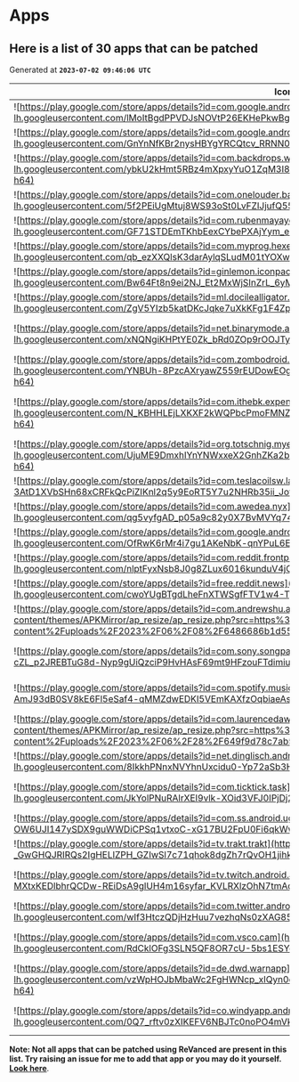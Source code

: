 # Apps

## Here is a list of 30 apps that can be patched

Generated at **`2023-07-02 09:46:06 UTC`**

| Icon | Name | Code | Package |
|--------------|----------|----------|----------|
| ![https://play.google.com/store/apps/details?id=com.google.android.youtube](https://play-lh.googleusercontent.com/lMoItBgdPPVDJsNOVtP26EKHePkwBg-PkuY9NOrc-fumRtTFP4XhpUNk_22syN4Datc=w64-h64) | [**YouTube**](https://play.google.com/store/apps/details?id=com.google.android.youtube) | `youtube` | `com.google.android.youtube` |
| ![https://play.google.com/store/apps/details?id=com.google.android.apps.youtube.music](https://play-lh.googleusercontent.com/GnYnNfKBr2nysHBYgYRCQtcv_RRNN0Sosn47F5ArKJu89DMR3_jHRAazoIVsPUoaMg=w64-h64) | [**YouTube Music**](https://play.google.com/store/apps/details?id=com.google.android.apps.youtube.music) | `youtube-music` | `com.google.android.apps.youtube.music` |
| ![https://play.google.com/store/apps/details?id=com.backdrops.wallpapers](https://play-lh.googleusercontent.com/ybkU2kHmt5RBz4mXpxyYuO1ZqM3I8uJPhAKA7v51Pj03fwmT7PMMgPP6X2_CymH1cyg=w64-h64) | [**Backdrops - Wallpapers**](https://play.google.com/store/apps/details?id=com.backdrops.wallpapers) | `backdrops` | `com.backdrops.wallpapers` |
| ![https://play.google.com/store/apps/details?id=com.onelouder.baconreader](https://play-lh.googleusercontent.com/5f2PEiUgMtuj8WS93oSt0LvFZIJjufQ55l4HDTUrp8AycXqZ68ZXqqzz_wweAIiOR2U=w64-h64) | [**BaconReader for Reddit**](https://play.google.com/store/apps/details?id=com.onelouder.baconreader) | `reddit_baconreader` | `com.onelouder.baconreader` |
| ![https://play.google.com/store/apps/details?id=com.rubenmayayo.reddit](https://play-lh.googleusercontent.com/GF71STDEmTKhbEexCYbePXAjYym_ee8E6WR7_R8jr5_Xf10jfL0Kibkjfl33zDrJBw=w64-h64) | [**Boost for reddit**](https://play.google.com/store/apps/details?id=com.rubenmayayo.reddit) | `reddit_boost` | `com.rubenmayayo.reddit` |
| ![https://play.google.com/store/apps/details?id=com.myprog.hexedit](https://play-lh.googleusercontent.com/qb_ezXXQlsK3darAylqSLudM01tYOXw-sAm2qeODdKXufv1kZmuTb3XSf2fzqwSEvvE=w64-h64) | [**HEX Editor**](https://play.google.com/store/apps/details?id=com.myprog.hexedit) | `hex-editor` | `com.myprog.hexedit` |
| ![https://play.google.com/store/apps/details?id=ginlemon.iconpackstudio](https://play-lh.googleusercontent.com/Bw64Ft8n9ei2NJ_Et2MxWjSInZrL_6yMJbu7Usw-BcOgjvjo75xP4JnyjsX8VZJM9_E=w64-h64) | [**Icon Pack Studio**](https://play.google.com/store/apps/details?id=ginlemon.iconpackstudio) | `icon_pack_studio` | `ginlemon.iconpackstudio` |
| ![https://play.google.com/store/apps/details?id=ml.docilealligator.infinityforreddit](https://play-lh.googleusercontent.com/ZgV5YIzb5katDKcJqke7uXkKFg1F4ZpMR4RKy-5RHa1vadRHrZjMBpmSXfo-m1QV3GY=w64-h64) | [**Infinity for Reddit**](https://play.google.com/store/apps/details?id=ml.docilealligator.infinityforreddit) | `reddit_infinity` | `ml.docilealligator.infinityforreddit` |
| ![https://play.google.com/store/apps/details?id=net.binarymode.android.irplus](https://play-lh.googleusercontent.com/xNQNgiKHPtYE0Zk_bRd0ZOp9rOOJTy2puzOx8CUBq2Ja4yhOQwdrBdeOrDTGQA9aSg=w64-h64) | [**irplus - Infrared Remote**](https://play.google.com/store/apps/details?id=net.binarymode.android.irplus) | `irplus` | `net.binarymode.android.irplus` |
| ![https://play.google.com/store/apps/details?id=com.zombodroid.MemeGenerator](https://play-lh.googleusercontent.com/YNBUh-8PzcAXryawZ559rEUDowEOgXsPDfTDBOi4AQQR6NTsWGvYTU1tMRctN3uoRqw8=w64-h64) | [**Meme Generator**](https://play.google.com/store/apps/details?id=com.zombodroid.MemeGenerator) | `meme_generator` | `com.zombodroid.MemeGenerator` |
| ![https://play.google.com/store/apps/details?id=com.ithebk.expensemanager](https://play-lh.googleusercontent.com/N_KBHHLEjLXKXF2kWQPbcPmoFMNZkAvlT2PNpNOwmbm1s-vb9ZmYiRl8E0KOanwJWObV=w64-h64) | [**Money Manager- Expense, Budget**](https://play.google.com/store/apps/details?id=com.ithebk.expensemanager) | `expensemanager` | `com.ithebk.expensemanager` |
| ![https://play.google.com/store/apps/details?id=org.totschnig.myexpenses](https://play-lh.googleusercontent.com/UjuME9DmxhIYnYNWxxeX2GnhZKa2bSRzPa2udUm50z25pUIs06NG_MLTi7MQGp2zWMU=w64-h64) | [**My Expenses**](https://play.google.com/store/apps/details?id=org.totschnig.myexpenses) | `my-expenses` | `org.totschnig.myexpenses` |
| ![https://play.google.com/store/apps/details?id=com.teslacoilsw.launcher](https://play-lh.googleusercontent.com/Et6Ha-3AtD1XVbSHn68xCRFkQcPiZIKnl2q5y9EoRT5Y7u2NHRb35ii_Jot-hNLfvv3y=w64-h64) | [**Nova Launcher**](https://play.google.com/store/apps/details?id=com.teslacoilsw.launcher) | `nova_launcher` | `com.teslacoilsw.launcher` |
| ![https://play.google.com/store/apps/details?id=com.awedea.nyx](https://play-lh.googleusercontent.com/qg5vyfgAD_p05a9c82y0X7BvMVYq74YBK3-75y2SViOfX6zJJWHvnyc57BzKMnJJX-g=w64-h64) | [**Nyx Music Player**](https://play.google.com/store/apps/details?id=com.awedea.nyx) | `nyx-music-player` | `com.awedea.nyx` |
| ![https://play.google.com/store/apps/details?id=com.google.android.apps.recorder](https://play-lh.googleusercontent.com/OfRwK6rMr4i7gu1AKeNbK-qnYPuL6EVQ5j6AYYQc0ge-I-NPYoBUsweVPuJLSOtHYag=w64-h64) | [**Recorder**](https://play.google.com/store/apps/details?id=com.google.android.apps.recorder) | `google_recorder` | `com.google.android.apps.recorder` |
| ![https://play.google.com/store/apps/details?id=com.reddit.frontpage](https://play-lh.googleusercontent.com/nlptFyxNsb8J0g8ZLux6016kunduV4jCxIrOJ7EEy-IobSN1RCDXAJ6DTGP81z7rr5Zq=w64-h64) | [**Reddit**](https://play.google.com/store/apps/details?id=com.reddit.frontpage) | `reddit` | `com.reddit.frontpage` |
| ![https://play.google.com/store/apps/details?id=free.reddit.news](https://play-lh.googleusercontent.com/cwoYUgBTgdLheFnXTWSgfFTV1w4-TyqaGJTA4l7X9VicxuwoWhSjWr0LHafd3eWcQTjq=w64-h64) | [**Relay for reddit**](https://play.google.com/store/apps/details?id=free.reddit.news) | `reddit_relay` | `free.reddit.news` |
| ![https://play.google.com/store/apps/details?id=com.andrewshu.android.reddit](https://www.apkmirror.com/wp-content/themes/APKMirror/ap_resize/ap_resize.php?src=https%3A%2F%2Fdownloadr2.apkmirror.com%2Fwp-content%2Fuploads%2F2023%2F06%2F08%2F6486686b1d551_com.andrewshu.android.reddit.png&w=64&h=64&q=100) | [**rif is fun for Reddit**](https://play.google.com/store/apps/details?id=com.andrewshu.android.reddit) | `reddit_isfun` | `com.andrewshu.android.reddit` |
| ![https://play.google.com/store/apps/details?id=com.sony.songpal.mdr](https://play-lh.googleusercontent.com/BpJMwIjqHja-cZL_p2JREBTuG8d-Nyp9gUiQzciP9HvHAsF69mt9HFzouFTdimiuiWIH=w64-h64) | [**Sony \| Headphones Connect**](https://play.google.com/store/apps/details?id=com.sony.songpal.mdr) | `sony_headphones_connect` | `com.sony.songpal.mdr` |
| ![https://play.google.com/store/apps/details?id=com.spotify.music](https://play-lh.googleusercontent.com/cShys-AmJ93dB0SV8kE6Fl5eSaf4-qMMZdwEDKI5VEmKAXfzOqbiaeAsqqrEBCTdIEs=w64-h64) | [**Spotify: Music and Podcasts**](https://play.google.com/store/apps/details?id=com.spotify.music) | `spotify` | `com.spotify.music` |
| ![https://play.google.com/store/apps/details?id=com.laurencedawson.reddit_sync](https://www.apkmirror.com/wp-content/themes/APKMirror/ap_resize/ap_resize.php?src=https%3A%2F%2Fdownloadr2.apkmirror.com%2Fwp-content%2Fuploads%2F2023%2F06%2F28%2F649f9d78c7ab5_com.laurencedawson.reddit_sync.png&w=64&h=64&q=100) | [**Sync for reddit**](https://play.google.com/store/apps/details?id=com.laurencedawson.reddit_sync) | `reddit_sync` | `com.laurencedawson.reddit_sync` |
| ![https://play.google.com/store/apps/details?id=net.dinglisch.android.taskerm](https://play-lh.googleusercontent.com/8IkkhPNnxNVYhnUxcidu0-Yp72aSb3H0gQJ1U-_ImQ7SCGLz1zgXtV7wi2Hpd6Odghg=w64-h64) | [**Tasker**](https://play.google.com/store/apps/details?id=net.dinglisch.android.taskerm) | `tasker` | `net.dinglisch.android.taskerm` |
| ![https://play.google.com/store/apps/details?id=com.ticktick.task](https://play-lh.googleusercontent.com/JkYolPNuRAlrXEI9vlk-XOid3VFJ0IPjDj2eM_xrriuE3Zu8IX9cuMkI7JOTw1upNxbW=w64-h64) | [**TickTick:To Do List & Calendar**](https://play.google.com/store/apps/details?id=com.ticktick.task) | `ticktick` | `com.ticktick.task` |
| ![https://play.google.com/store/apps/details?id=com.ss.android.ugc.trill](https://play-lh.googleusercontent.com/Ui_-OW6UJI147ySDX9guWWDiCPSq1vtxoC-xG17BU2FpU0Fi6qkWwuLdpddmT9fqrA=w64-h64) | [**TikTok**](https://play.google.com/store/apps/details?id=com.ss.android.ugc.trill) | `tiktok` | `com.ss.android.ugc.trill` |
| ![https://play.google.com/store/apps/details?id=tv.trakt.trakt](https://play-lh.googleusercontent.com/n0SqzImml-_GwGHQJRIRQs2IgHELIZPH_GZIwSl7c71qhok8dgZh7rQvOH1jihkVhw=w64-h64) | [**Trakt**](https://play.google.com/store/apps/details?id=tv.trakt.trakt) | `trakt` | `tv.trakt.trakt` |
| ![https://play.google.com/store/apps/details?id=tv.twitch.android.app](https://play-lh.googleusercontent.com/QLQzL-MXtxKEDlbhrQCDw-REiDsA9glUH4m16syfar_KVLRXlzOhN7tmAceiPerv4Jg=w64-h64) | [**Twitch: Live Game Streaming**](https://play.google.com/store/apps/details?id=tv.twitch.android.app) | `twitch` | `tv.twitch.android.app` |
| ![https://play.google.com/store/apps/details?id=com.twitter.android](https://play-lh.googleusercontent.com/wIf3HtczQDjHzHuu7vezhqNs0zXAG85F7VmP7nhsTxO3OHegrVXlqIh_DWBYi86FTIGk=w64-h64) | [**Twitter**](https://play.google.com/store/apps/details?id=com.twitter.android) | `twitter` | `com.twitter.android` |
| ![https://play.google.com/store/apps/details?id=com.vsco.cam](https://play-lh.googleusercontent.com/RdCklOFg3SLN5QF8OR7cU-5bs1ESYo_pqGYrK2ena3XZDcrLOpjf7vLtNQELOR7Uo4MH=w64-h64) | [**VSCO: Photo & Video Editor**](https://play.google.com/store/apps/details?id=com.vsco.cam) | `vsco` | `com.vsco.cam` |
| ![https://play.google.com/store/apps/details?id=de.dwd.warnapp](https://play-lh.googleusercontent.com/vzWpHOJbMbaWc2FgHWNcp_xIQyn0qHxZVaG1ly0kYTxrhNfWD3DAnwmnQRPx36yauxs=w64-h64) | [**WarnWetter**](https://play.google.com/store/apps/details?id=de.dwd.warnapp) | `warnwetter` | `de.dwd.warnapp` |
| ![https://play.google.com/store/apps/details?id=co.windyapp.android](https://play-lh.googleusercontent.com/0Q7_rftv0zXIKEFV6NBJTc0noPO4mVkCbPNbx-o8kC7bR740Tw3S6eb9AulWpFqbCvg=w64-h64) | [**Wind speed — Windy.app**](https://play.google.com/store/apps/details?id=co.windyapp.android) | `windy` | `co.windyapp.android` |

**Note: Not all apps that can be patched using ReVanced are present in this list. Try raising an issue for me to add that app or you may do it yourself. [Look here]()**.
